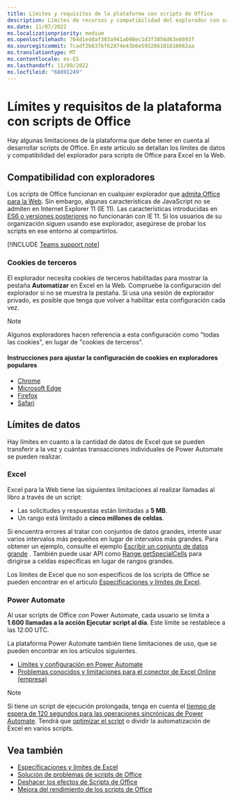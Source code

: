 ```yaml
---
title: Límites y requisitos de la plataforma con scripts de Office
description: Límites de recursos y compatibilidad del explorador con scripts de Office cuando se usan con Excel en la Web.
ms.date: 11/07/2022
ms.localizationpriority: medium
ms.openlocfilehash: 764d1eddaf303a941a098ec1d3f3056d63e8693f
ms.sourcegitcommit: 7cadf2b637bf62874e43b6e595286101816662aa
ms.translationtype: MT
ms.contentlocale: es-ES
ms.lasthandoff: 11/09/2022
ms.locfileid: "68891249"
---
```

# <a name="platform-limits-and-requirements-with-office-scripts"></a>Límites y requisitos de la plataforma con scripts de Office

Hay algunas limitaciones de la plataforma que debe tener en cuenta al desarrollar scripts de Office. En este artículo se detallan los límites de datos y compatibilidad del explorador para scripts de Office para Excel en la Web.

## <a name="browser-support"></a>Compatibilidad con exploradores

Los scripts de Office funcionan en cualquier explorador que [admita Office para la Web](https://support.microsoft.com/office/ad1303e0-a318-47aa-b409-d3a5eb44e452). Sin embargo, algunas características de JavaScript no se admiten en Internet Explorer 11 (IE 11). Las características introducidas en [ES6 o versiones posteriores](https://www.w3schools.com/Js/js_es6.asp) no funcionarán con IE 11. Si los usuarios de su organización siguen usando ese explorador, asegúrese de probar los scripts en ese entorno al compartirlos.

[!INCLUDE [Teams support note](../includes/teams-support-note.md)]

### <a name="third-party-cookies"></a>Cookies de terceros

El explorador necesita cookies de terceros habilitadas para mostrar la pestaña **Automatizar** en Excel en la Web. Compruebe la configuración del explorador si no se muestra la pestaña. Si usa una sesión de explorador privado, es posible que tenga que volver a habilitar esta configuración cada vez.

> [!NOTE]
> Algunos exploradores hacen referencia a esta configuración como "todas las cookies", en lugar de "cookies de terceros".

#### <a name="instructions-for-adjusting-cookie-settings-in-popular-browsers"></a>Instrucciones para ajustar la configuración de cookies en exploradores populares

- [Chrome](https://support.google.com/chrome/answer/95647)
- [Microsoft Edge](https://support.microsoft.com/microsoft-edge/597f04f2-c0ce-f08c-7c2b-541086362bd2)
- [Firefox](https://support.mozilla.org/kb/disable-third-party-cookies)
- [Safari](https://support.apple.com/guide/safari/manage-cookies-and-website-data-sfri11471/mac)

## <a name="data-limits"></a>Límites de datos

Hay límites en cuanto a la cantidad de datos de Excel que se pueden transferir a la vez y cuántas transacciones individuales de Power Automate se pueden realizar.

### <a name="excel"></a>Excel

Excel para la Web tiene las siguientes limitaciones al realizar llamadas al libro a través de un script:

- Las solicitudes y respuestas están limitadas a **5 MB**.
- Un rango está limitado a **cinco millones de celdas**.

Si encuentra errores al tratar con conjuntos de datos grandes, intente usar varios intervalos más pequeños en lugar de intervalos más grandes. Para obtener un ejemplo, consulte el ejemplo [Escribir un conjunto de datos grande](../resources/samples/write-large-dataset.md) . También puede usar API como [Range.getSpecialCells](/javascript/api/office-scripts/excelscript/excelscript.range#excelscript-excelscript-range-getspecialcells-member(1)) para dirigirse a celdas específicas en lugar de rangos grandes.

Los límites de Excel que no son específicos de los scripts de Office se pueden encontrar en el artículo [Especificaciones y límites de Excel](https://support.microsoft.com/office/excel-specifications-and-limits-1672b34d-7043-467e-8e27-269d656771c3).

### <a name="power-automate"></a>Power Automate

Al usar scripts de Office con Power Automate, cada usuario se limita a **1.600 llamadas a la acción Ejecutar script al día**. Este límite se restablece a las 12:00 UTC.

La plataforma Power Automate también tiene limitaciones de uso, que se pueden encontrar en los artículos siguientes.

- [Límites y configuración en Power Automate](/power-automate/limits-and-config)
- [Problemas conocidos y limitaciones para el conector de Excel Online (empresa)](/connectors/excelonlinebusiness/#known-issues-and-limitations)

> [!NOTE]
> Si tiene un script de ejecución prolongada, tenga en cuenta el [tiempo de espera de 120 segundos para las operaciones sincrónicas de Power Automate](/power-automate/limits-and-config#timeout). Tendrá que [optimizar el script](../develop/web-client-performance.md) o dividir la automatización de Excel en varios scripts.

## <a name="see-also"></a>Vea también

- [Especificaciones y límites de Excel](https://support.microsoft.com/office/excel-specifications-and-limits-1672b34d-7043-467e-8e27-269d656771c3)
- [Solución de problemas de scripts de Office](troubleshooting.md)
- [Deshacer los efectos de Scripts de Office](undo.md)
- [Mejora del rendimiento de los scripts de Office](../develop/web-client-performance.md)
